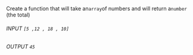 Create a function that will take an`array`of numbers and will return a`number` (the total)

###### INPUT `[5 ,12 , 18 , 10]`

###### OUTPUT `45`
